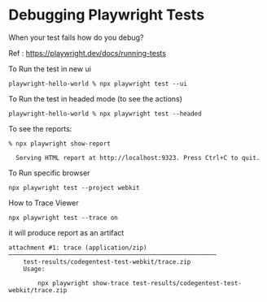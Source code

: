 # Debugging Playwright Tests

When your test fails how do you debug? 

Ref : https://playwright.dev/docs/running-tests

To Run the test in new ui
```terminal
playwright-hello-world % npx playwright test --ui
```

To Run the test in headed mode (to see the actions)
```terminal
playwright-hello-world % npx playwright test --headed
```

To see the reports:
```terminal
% npx playwright show-report

  Serving HTML report at http://localhost:9323. Press Ctrl+C to quit.
```

To Run specific browser
```terminal
npx playwright test --project webkit
```

How to Trace Viewer

```terminal
npx playwright test --trace on
```

it will produce report as an artifact
```terminal
attachment #1: trace (application/zip) ─────────────────────────────────────────────────────────
    test-results/codegentest-test-webkit/trace.zip
    Usage:

        npx playwright show-trace test-results/codegentest-test-webkit/trace.zip
```
